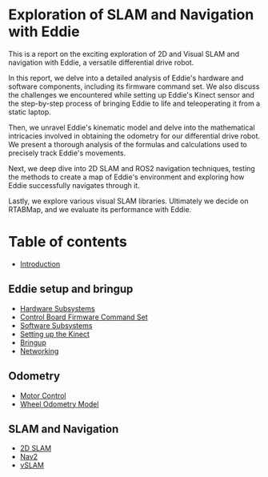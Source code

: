 # Exploration of SLAM and Navigation with Eddie

This is a report on the exciting exploration of 2D and Visual SLAM and navigation with Eddie, a versatile differential drive robot.

In this report, we delve into a detailed analysis of Eddie's hardware and software components, including its firmware command set. We also discuss the challenges we encountered while setting up Eddie's Kinect sensor and the step-by-step process of bringing Eddie to life and teleoperating it from a static laptop.

Then, we unravel Eddie's kinematic model and delve into the mathematical intricacies involved in obtaining the odometry for our differential drive robot. We present a thorough analysis of the formulas and calculations used to precisely track Eddie's movements.

Next, we deep dive into 2D SLAM and ROS2 navigation techniques, testing the methods to create a map of Eddie's environment and exploring how Eddie successfully navigates through it.

Lastly, we explore various visual SLAM libraries. Ultimately we decide on RTABMap, and we evaluate its performance with Eddie.




# Table of contents

* [Introduction](README.md)

## Eddie setup and bringup

* [Hardware Subsystems](eddie-setup-and-bringup/hardware-subsystems.md)
* [Control Board Firmware Command Set](eddie-setup-and-bringup/control-board-firmware-command-set.md)
* [Software Subsystems](eddie-setup-and-bringup/software-subsystems.md)
* [Setting up the Kinect](eddie-setup-and-bringup/setting-up-the-kinect.md)
* [Bringup](eddie-setup-and-bringup/bringup.md)
* [Networking](eddie-setup-and-bringup/networking.md)

## Odometry

* [Motor Control](odometry/motor-control.md)
* [Wheel Odometry Model](odometry/wheel-odometry-model.md)

## SLAM and Navigation

* [2D SLAM](slam-and-navigation/2d-slam.md)
* [Nav2](slam-and-navigation/nav2.md)
* [vSLAM](slam-and-navigation/vslam.md)
